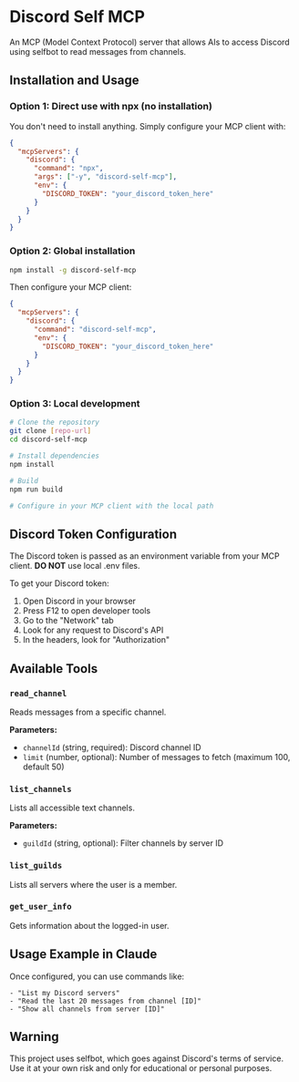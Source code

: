 # Discord Self MCP

An MCP (Model Context Protocol) server that allows AIs to access Discord using selfbot to read messages from channels.

## Installation and Usage

### Option 1: Direct use with npx (no installation)

You don't need to install anything. Simply configure your MCP client with:

```json
{
  "mcpServers": {
    "discord": {
      "command": "npx",
      "args": ["-y", "discord-self-mcp"],
      "env": {
        "DISCORD_TOKEN": "your_discord_token_here"
      }
    }
  }
}
```

### Option 2: Global installation

```bash
npm install -g discord-self-mcp
```

Then configure your MCP client:

```json
{
  "mcpServers": {
    "discord": {
      "command": "discord-self-mcp",
      "env": {
        "DISCORD_TOKEN": "your_discord_token_here"
      }
    }
  }
}
```

### Option 3: Local development

```bash
# Clone the repository
git clone [repo-url]
cd discord-self-mcp

# Install dependencies
npm install

# Build
npm run build

# Configure in your MCP client with the local path
```

## Discord Token Configuration

The Discord token is passed as an environment variable from your MCP client. **DO NOT** use local .env files.

To get your Discord token:
1. Open Discord in your browser
2. Press F12 to open developer tools
3. Go to the "Network" tab
4. Look for any request to Discord's API
5. In the headers, look for "Authorization"

## Available Tools

### `read_channel`
Reads messages from a specific channel.

**Parameters:**
- `channelId` (string, required): Discord channel ID
- `limit` (number, optional): Number of messages to fetch (maximum 100, default 50)

### `list_channels`
Lists all accessible text channels.

**Parameters:**
- `guildId` (string, optional): Filter channels by server ID

### `list_guilds`
Lists all servers where the user is a member.

### `get_user_info`
Gets information about the logged-in user.

## Usage Example in Claude

Once configured, you can use commands like:

```
- "List my Discord servers"
- "Read the last 20 messages from channel [ID]"
- "Show all channels from server [ID]"
```

## Warning

This project uses selfbot, which goes against Discord's terms of service. Use it at your own risk and only for educational or personal purposes.